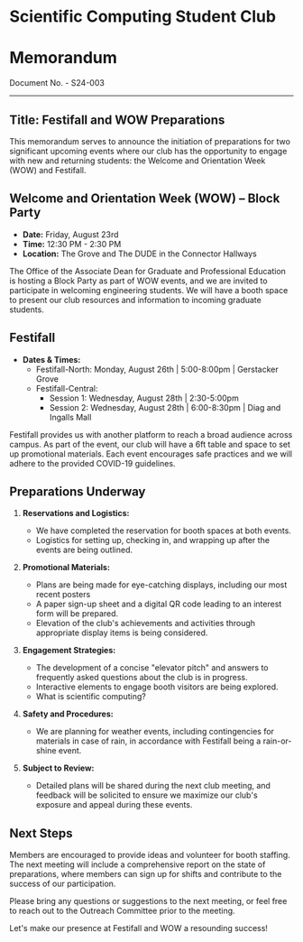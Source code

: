 # Scientific Computing Student Club

# Memorandum
Document No. - S24-003

---

Title: Festifall and WOW Preparations
---

This memorandum serves to announce the initiation of preparations for two significant upcoming events where our club has the opportunity to engage with new and returning students: the Welcome and Orientation Week (WOW) and Festifall.

## Welcome and Orientation Week (WOW) – Block Party

- **Date:** Friday, August 23rd
- **Time:** 12:30 PM - 2:30 PM
- **Location:** The Grove and The DUDE in the Connector Hallways

The Office of the Associate Dean for Graduate and Professional Education is hosting a Block Party as part of WOW events, and we are invited to participate in welcoming engineering students. We will have a booth space to present our club resources and information to incoming graduate students. 

## Festifall

- **Dates & Times:**
  - Festifall-North: Monday, August 26th | 5:00-8:00pm | Gerstacker Grove
  - Festifall-Central:
    - Session 1: Wednesday, August 28th | 2:30-5:00pm
    - Session 2: Wednesday, August 28th | 6:00-8:30pm | Diag and Ingalls Mall

Festifall provides us with another platform to reach a broad audience across campus. As part of the event, our club will have a 6ft table and space to set up promotional materials. Each event encourages safe practices and we will adhere to the provided COVID-19 guidelines.

## Preparations Underway

1. **Reservations and Logistics:**
   - We have completed the reservation for booth spaces at both events.
   - Logistics for setting up, checking in, and wrapping up after the events are being outlined.

2. **Promotional Materials:**
   - Plans are being made for eye-catching displays, including our most recent posters
   - A paper sign-up sheet and a digital QR code leading to an interest form will be prepared.
   - Elevation of the club's achievements and activities through appropriate display items is being considered.

3. **Engagement Strategies:**
   - The development of a concise "elevator pitch" and answers to frequently asked questions about the club is in progress.
   - Interactive elements to engage booth visitors are being explored.
   - What is scientific computing?

4. **Safety and Procedures:**
   - We are planning for weather events, including contingencies for materials in case of rain, in accordance with Festifall being a rain-or-shine event.

5. **Subject to Review:**
   - Detailed plans will be shared during the next club meeting, and feedback will be solicited to ensure we maximize our club's exposure and appeal during these events.

## Next Steps

Members are encouraged to provide ideas and volunteer for booth staffing. The next meeting will include a comprehensive report on the state of preparations, where members can sign up for shifts and contribute to the success of our participation.

Please bring any questions or suggestions to the next meeting, or feel free to reach out to the Outreach Committee prior to the meeting.

Let's make our presence at Festifall and WOW a resounding success!
